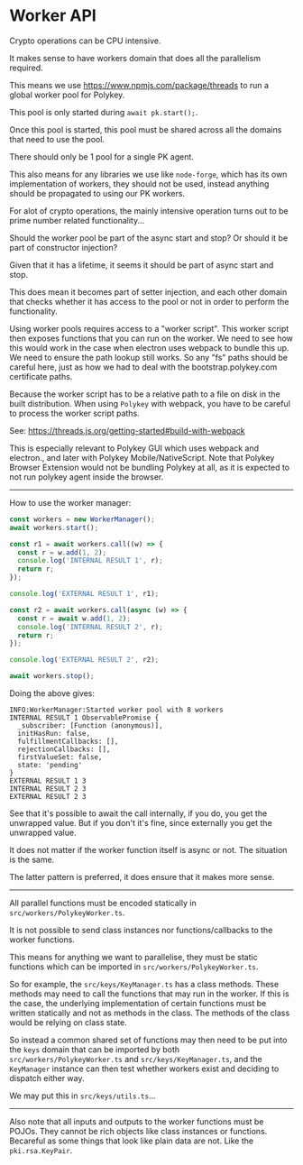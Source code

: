 # Worker API

Crypto operations can be CPU intensive.

It makes sense to have workers domain that does all the parallelism required.

This means we use https://www.npmjs.com/package/threads to run a global worker
pool for Polykey.

This pool is only started during `await pk.start();`.

Once this pool is started, this pool must be shared across all the domains that
need to use the pool.

There should only be 1 pool for a single PK agent.

This also means for any libraries we use like `node-forge`, which has its own
implementation of workers, they should not be used, instead anything should be
propagated to using our PK workers.

For alot of crypto operations, the mainly intensive operation turns out to be
prime number related functionality...

Should the worker pool be part of the async start and stop? Or should it be part
of constructor injection?

Given that it has a lifetime, it seems it should be part of async start and
stop.

This does mean it becomes part of setter injection, and each other domain that
checks whether it has access to the pool or not in order to perform the
functionality.

Using worker pools requires access to a "worker script". This worker script then
exposes functions that you can run on the worker. We need to see how this would
work in the case when electron uses webpack to bundle this up. We need to ensure
the path lookup still works. So any "fs" paths should be careful here, just as
how we had to deal with the bootstrap.polykey.com certificate paths.

Because the worker script has to be a relative path to a file on disk in the
built distribution. When using `Polykey` with webpack, you have to be careful to
process the worker script paths.

See: https://threads.js.org/getting-started#build-with-webpack

This is especially relevant to Polykey GUI which uses webpack and electron., and
later with Polykey Mobile/NativeScript. Note that Polykey Browser Extension
would not be bundling Polykey at all, as it is expected to not run polykey agent
inside the browser.

---

How to use the worker manager:

```ts
const workers = new WorkerManager();
await workers.start();

const r1 = await workers.call((w) => {
  const r = w.add(1, 2);
  console.log('INTERNAL RESULT 1', r);
  return r;
});

console.log('EXTERNAL RESULT 1', r1);

const r2 = await workers.call(async (w) => {
  const r = await w.add(1, 2);
  console.log('INTERNAL RESULT 2', r);
  return r;
});

console.log('EXTERNAL RESULT 2', r2);

await workers.stop();
```

Doing the above gives:

```
INFO:WorkerManager:Started worker pool with 8 workers
INTERNAL RESULT 1 ObservablePromise {
  _subscriber: [Function (anonymous)],
  initHasRun: false,
  fulfillmentCallbacks: [],
  rejectionCallbacks: [],
  firstValueSet: false,
  state: 'pending'
}
EXTERNAL RESULT 1 3
INTERNAL RESULT 2 3
EXTERNAL RESULT 2 3
```

See that it's possible to await the call internally, if you do, you get the
unwrapped value. But if you don't it's fine, since externally you get the
unwrapped value.

It does not matter if the worker function itself is async or not. The situation
is the same.

The latter pattern is preferred, it does ensure that it makes more sense.

---

All parallel functions must be encoded statically in
`src/workers/PolykeyWorker.ts`.

It is not possible to send class instances nor functions/callbacks to the worker
functions.

This means for anything we want to parallelise, they must be static functions
which can be imported in `src/workers/PolykeyWorker.ts`.

So for example, the `src/keys/KeyManager.ts` has a class methods. These methods
may need to call the functions that may run in the worker. If this is the case,
the underlying implementation of certain functions must be written statically
and not as methods in the class. The methods of the class would be relying on
class state.

So instead a common shared set of functions may then need to be put into the
`keys` domain that can be imported by both `src/workers/PolykeyWorker.ts` and
`src/keys/KeyManager.ts`, and the `KeyManager` instance can then test whether
workers exist and deciding to dispatch either way.

We may put this in `src/keys/utils.ts`...

---

Also note that all inputs and outputs to the worker functions must be POJOs.
They cannot be rich objects like class instances or functions. Becareful as some
things that look like plain data are not. Like the `pki.rsa.KeyPair`.
